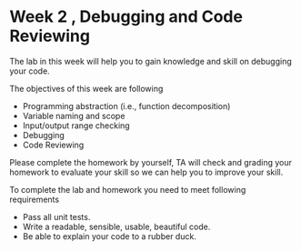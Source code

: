 # Week 2 , Debugging and Code Reviewing

The lab in this week will help you to gain knowledge and skill
on debugging your code.

The objectives of this week are following
* Programming abstraction (i.e., function decomposition)
* Variable naming and scope
* Input/output range checking
* Debugging
* Code Reviewing


Please complete the homework by yourself, TA will check and grading your homework to evaluate your skill so we can help you to improve your skill.

To complete the lab and homework you need to meet following requirements
* Pass all unit tests.
* Write a readable, sensible, usable, beautiful code.
* Be able to explain your code to a rubber duck.
